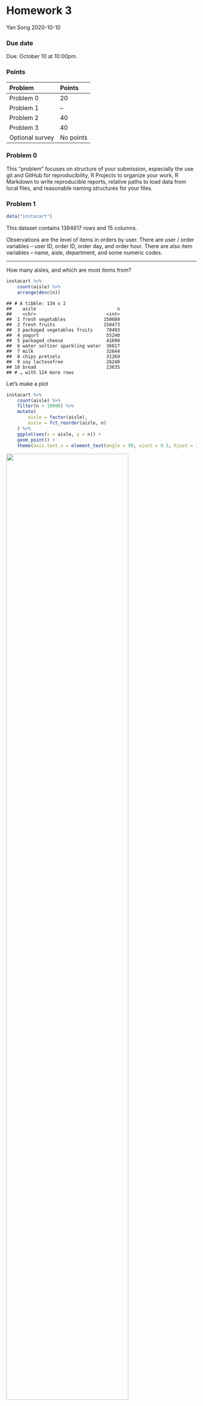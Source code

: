 Homework 3
================
Yan Song
2020-10-10

### Due date

Due: October 10 at 10:00pm.

### Points

| Problem         | Points    |
| :-------------- | :-------- |
| Problem 0       | 20        |
| Problem 1       | –         |
| Problem 2       | 40        |
| Problem 3       | 40        |
| Optional survey | No points |

### Problem 0

This “problem” focuses on structure of your submission, especially the
use git and GitHub for reproducibility, R Projects to organize your
work, R Markdown to write reproducible reports, relative paths to load
data from local files, and reasonable naming structures for your files.

### Problem 1

``` r
data("instacart")
```

This dataset contains 1384617 rows and 15 columns.

Observations are the level of items in orders by user. There are user /
order variables – user ID, order ID, order day, and order hour. There
are also item variables – name, aisle, department, and some numeric
codes.

-----

How many aisles, and which are most items from?

``` r
instacart %>% 
    count(aisle) %>% 
    arrange(desc(n))
```

    ## # A tibble: 134 x 2
    ##    aisle                              n
    ##    <chr>                          <int>
    ##  1 fresh vegetables              150609
    ##  2 fresh fruits                  150473
    ##  3 packaged vegetables fruits     78493
    ##  4 yogurt                         55240
    ##  5 packaged cheese                41699
    ##  6 water seltzer sparkling water  36617
    ##  7 milk                           32644
    ##  8 chips pretzels                 31269
    ##  9 soy lactosefree                26240
    ## 10 bread                          23635
    ## # … with 124 more rows

Let’s make a plot

``` r
instacart %>% 
    count(aisle) %>% 
    filter(n > 10000) %>% 
    mutate(
        aisle = factor(aisle),
        aisle = fct_reorder(aisle, n)
    ) %>% 
    ggplot(aes(x = aisle, y = n)) + 
    geom_point() + 
    theme(axis.text.x = element_text(angle = 90, vjust = 0.5, hjust = 1))
```

<img src="P8105_HW3_ys3295_files/figure-gfm/unnamed-chunk-3-1.png" width="80%" />

Let’s make a table\!\!

``` r
instacart %>% 
    filter(aisle %in% c("baking ingredients", "dog food care", "packaged vegetables fruits")) %>% 
    group_by(aisle) %>% 
    count(product_name) %>% 
    mutate(rank = min_rank(desc(n))) %>% 
    filter(rank < 4) %>% 
    arrange(aisle, rank) %>% 
    knitr::kable()
```

| aisle                      | product\_name                                 |    n | rank |
| :------------------------- | :-------------------------------------------- | ---: | ---: |
| baking ingredients         | Light Brown Sugar                             |  499 |    1 |
| baking ingredients         | Pure Baking Soda                              |  387 |    2 |
| baking ingredients         | Cane Sugar                                    |  336 |    3 |
| dog food care              | Snack Sticks Chicken & Rice Recipe Dog Treats |   30 |    1 |
| dog food care              | Organix Chicken & Brown Rice Recipe           |   28 |    2 |
| dog food care              | Small Dog Biscuits                            |   26 |    3 |
| packaged vegetables fruits | Organic Baby Spinach                          | 9784 |    1 |
| packaged vegetables fruits | Organic Raspberries                           | 5546 |    2 |
| packaged vegetables fruits | Organic Blueberries                           | 4966 |    3 |

Apples vs ice cream..

``` r
instacart %>% 
    filter(product_name %in% c("Pink Lady Apples", "Coffee Ice Cream")) %>% 
    group_by(product_name, order_dow) %>% 
    summarize(mean_hour = mean(order_hour_of_day)) %>% 
    pivot_wider(
        names_from = order_dow,
        values_from = mean_hour
    )
```

    ## `summarise()` regrouping output by 'product_name' (override with `.groups` argument)

    ## # A tibble: 2 x 8
    ## # Groups:   product_name [2]
    ##   product_name       `0`   `1`   `2`   `3`   `4`   `5`   `6`
    ##   <chr>            <dbl> <dbl> <dbl> <dbl> <dbl> <dbl> <dbl>
    ## 1 Coffee Ice Cream  13.8  14.3  15.4  15.3  15.2  12.3  13.8
    ## 2 Pink Lady Apples  13.4  11.4  11.7  14.2  11.6  12.8  11.9

### Problem 2

Read and clean accelerometers dataset.

``` r
accel_data = 
  read_csv(file = "./data/accel_data.csv") %>% 
  pivot_longer(
    activity.1:activity.1440,
    names_to = "minute",
    names_prefix = "activity.",
    values_to = "activity"
  ) %>% 
  mutate(
    minute = as.numeric(minute),
    day_1 = day, 
    day_1 = recode(day, "Monday" = "1" ,"Tuesday" =  "2", "Wednesday" = "3", "Thursday" = "4", "Friday" = "5", "Saturday" = "6", "Sunday" = "7"),
    weekday_type = ifelse(day_1 > 5, "weekend", "weekday"),
    day = factor(day, order = TRUE, levels = c("Monday","Tuesday","Wednesday", "Thursday" , "Friday", "Saturday","Sunday"))
  ) %>% 
  arrange(day) %>% 
  select(-day_1)
```

    ## Parsed with column specification:
    ## cols(
    ##   .default = col_double(),
    ##   day = col_character()
    ## )

    ## See spec(...) for full column specifications.

There are 50400 rows and 6 columns in this dataset while 50400
observations in total.

The dataset includes the following variables:

  - week: from 1 to 5
  - day\_id: from 1 to 35
  - day: Monday to Sunday
  - weekday\_type: weekday or weekend
  - minute: the minute of the day
  - activity: the activity counts for each minute

-----

Create a readable table showing total activity for each day.

``` r
total_activity_a_day = 
  accel_data %>% 
  group_by(week,day) %>% 
  summarize(
    total_each_day = sum(activity)
  )
```

    ## `summarise()` regrouping output by 'week' (override with `.groups` argument)

``` r
table_for_total = 
  total_activity_a_day %>% 
  pivot_wider(
    names_from = "day",
    values_from = "total_each_day"
  )

knitr::kable(table_for_total, digits = 2)
```

| week |    Monday |  Tuesday | Wednesday | Thursday |   Friday | Saturday | Sunday |
| ---: | --------: | -------: | --------: | -------: | -------: | -------: | -----: |
|    1 |  78828.07 | 307094.2 |    340115 | 355923.6 | 480542.6 |   376254 | 631105 |
|    2 | 295431.00 | 423245.0 |    440962 | 474048.0 | 568839.0 |   607175 | 422018 |
|    3 | 685910.00 | 381507.0 |    468869 | 371230.0 | 467420.0 |   382928 | 467052 |
|    4 | 409450.00 | 319568.0 |    434460 | 340291.0 | 154049.0 |     1440 | 260617 |
|    5 | 389080.00 | 367824.0 |    445366 | 549658.0 | 620860.0 |     1440 | 138421 |

The trends are not apparent.

-----

Draw a plot to see the trends.

``` r
total_activity_a_day %>% 
  ungroup(week,day) %>% 
  mutate(day_number = row_number()) %>% 
  ggplot(aes(x = day_number, y = total_each_day, color = week)) + 
  geom_point() + 
  geom_line() + 
  scale_y_continuous(
  breaks = c(100000,200000,300000,400000,500000,600000,700000,800000), 
  labels = c("100000","200000","300000","400000","500000","600000","700000", "800000")
    ) + 
  labs(
    x = "Day",
    y = "Total Activity",
    caption = "Data from the Advanced Cardiac Care Center of Columbia University Medical Center"
  )+
  theme (plot.caption = element_text(hjust = 1, size = 6, face = "italic"))
```

<img src="P8105_HW3_ys3295_files/figure-gfm/unnamed-chunk-7-1.png" width="80%" />

Now we could see the trends of total activity for each day.

-----

Draw a single-panel plot that shows the 24-hour activity time courses
for each day.

``` r
accel_data %>% 
  mutate(
    hour = ceiling(minute/60)
  ) %>% 
  group_by(day_id, hour) %>% 
  mutate(mean_act = mean(activity)) %>% 
  ggplot(aes(x = hour, y = mean_act, color = day, group = day_id)) +
  geom_point()+
  geom_line() +
  labs(
    x = "Hour of Each Day",
    y = "Activity",
    caption = "Data from the Advanced Cardiac Care Center of Columbia University Medical Center" )+
   theme(plot.caption = element_text(hjust = 1, size = 6, face = "italic"))
```

<img src="P8105_HW3_ys3295_files/figure-gfm/unnamed-chunk-8-1.png" width="80%" />

We could see that this man’s activity counts was high in 9pm on Friday
and was inactive during 0am to 8am everyday.

### Problem 3

Load NY NOAA data.

``` r
library(p8105.datasets)
data("ny_noaa")
```

Clean the data and create separate variables for year, month, and day.

``` r
weather_df= ny_noaa %>% 
  janitor::clean_names() %>% 
  separate(date,into = c("year", "month", "day"), sep = "-") %>% 
  mutate(
    year = as.integer(year),
    month = as.integer(month),
    month = month.abb[month],
    tmin = as.numeric(tmin),
    tmax = as.numeric(tmax),
    tmax = tmax / 10,
    tmin = tmin / 10,
    prcp = prcp / 10
)
```

NY NOAA data contains five core variables for all New York state weather
station form January 1, 1981 through December 31, 2010. There are
2595176 rows and 9 columns in this dataset while 2595176 observations in
total.

The dataset contains variables:

  - id: Weather station ID
  - date: Date of observation
  - prcp: Precipitation (tenths of mm)
  - snow: Snowfall (mm)
  - snwd: Snow depth (mm)
  - tmax: Maximum temperature (tenths of degrees C)
  - tmin: Minimum temperature (tenths of degrees C)

Description:

  - The average precipitation is 2.98 tenths of mm with the standard
    deviation of 7.82 tenths of mm. The maximum and minimum
    precipitation during the period is 2286 tenths of mm and 0 tenths of
    mm respectively.

  - The average snowfall is 4.99 mm with the standard deviation of 27.22
    mm. The maximum and minimum snowfall during the period is 10160 mm
    and -13 mm respectively.

  - The average maximum temperature is 13.98 tenths of mm with the
    standard deviation of 11.14 tenths of mm. The range of between
    maximum temperature during the period is between 60 tenths of mm and
    -38.9 tenths of mm.

  - The average minimum temperature is 3.03 tenths of mm with the
    standard deviation of 10.4 tenths of mm. The range of minimum
    temperature during the period is between 60 tenths of mm and -59.4
    tenths of mm.

  - There are 1134420 , 1134358 and 381221 missing values in the
    variable of minimum and maximum temperature, and snowfall
    respectively.

-----

Next, check the most commonly observed values for snowfall.

``` r
snow = weather_df$snow 
snow_mode= names(table(snow))[table(snow) == max(table(snow))]  
```

For snowfall, the most commonly observed values is 0 mm.

-----

Make a two-panel plots showing the average max temperature in January
and July in each station across years.

``` r
weather_df %>%
filter(month %in% c("Jan", "Jul")) %>%
group_by(id, year, month) %>%
summarize(avtmaxd = mean(tmax, na.rm = TRUE), .groups = 'drop') %>%
ggplot(aes(x = year, y = avtmaxd, group = id)) +
geom_line()+
geom_point()+
facet_grid(month ~.)+
labs(title = "Mean Average Temperature for January and July Across Stations and Years", x = "Year", y = "Average Maximum Temperature (C)") +
theme(axis.title = element_text(size = 8),
      plot.title = element_text(size = 10))
```

    ## Warning: Removed 5640 row(s) containing missing values (geom_path).

    ## Warning: Removed 5970 rows containing missing values (geom_point).

<img src="P8105_HW3_ys3295_files/figure-gfm/unnamed-chunk-12-1.png" width="80%" />

The plot shows increasing trend in the average maximum temperature in
January and in July across the years, which could be an indicator of
global warming. Also, there are several outliers in the January plot in
1982, 2005 that show much lower average maximum temperature to the other
years while some outliers in 2004 has much higher average maximum
temperature than the other years. In the plot of July, there are several
outliers in the year of 1988, 2004 and 2007 show lower average maximum
temperature to other years.

-----

Make a two-panel plot showing (i) tmax vs tmin for the full dataset
(note that a scatterplot may not be the best option); and (ii) make a
plot showing the distribution of snowfall values greater than 0 and less
than 100 separately by year.

``` r
tmax_min_p = weather_df %>%
  drop_na(tmin,tmax)%>%
  ggplot(aes(x = tmin, y = tmax)) +
  geom_hex()+
  labs(x = "Minimum Temperature (tenths of degrees C)", y = " Maximum Temperature (tenths of degrees C)")+
  theme (legend.position = "right",
    legend.title = element_text(size = 10),
    axis.title = element_text(size = 5)
  )

snowfall_df = weather_df %>%
  filter (0 < snow, snow < 100) %>%
  group_by(year) %>%
  select(year, snow) %>% 
  mutate(year = as.character(year)) %>% 
  ggplot(aes(x= year, y= snow)) +
  geom_boxplot()+
  labs(x = "Year", y = "Snowfall (mm)") +
  theme(axis.text.x = element_text (angle = 90, vjust = 0.5, hjust = 1),
    axis.title = element_text(size = 8))
      
tmax_min_p / snowfall_df 
```

<img src="P8105_HW3_ys3295_files/figure-gfm/unnamed-chunk-13-1.png" width="80%" />
